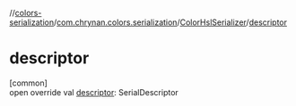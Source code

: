//[colors-serialization](../../../index.md)/[com.chrynan.colors.serialization](../index.md)/[ColorHslSerializer](index.md)/[descriptor](descriptor.md)

# descriptor

[common]\
open override val [descriptor](descriptor.md): SerialDescriptor
